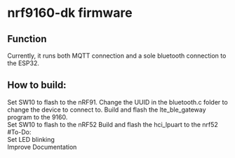 # nrf9160-dk firmware
## Function
Currently, it runs both MQTT connection and a sole bluetooth connection to the ESP32.  
## How to build:  
Set SW10 to flash to the nRF91.
Change the UUID in the bluetooth.c folder to change the device to connect to.
Build and flash the lte_ble_gateway program to the 9160.  
Set SW10 to flash to the nRF52
Build and flash the hci_lpuart to the nrf52  
#To-Do:  
Set LED blinking  
Improve Documentation 
